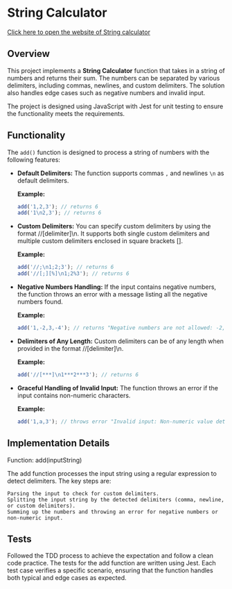 # String Calculator

[Click here to open the website of String calculator](https://assignmentbyatul.netlify.app/)

## Overview

This project implements a **String Calculator** function that takes in a string of numbers and returns their sum. The numbers can be separated by various delimiters, including commas, newlines, and custom delimiters. The solution also handles edge cases such as negative numbers and invalid input.

The project is designed using JavaScript with Jest for unit testing to ensure the functionality meets the requirements.

## Functionality

The `add()` function is designed to process a string of numbers with the following features:

- **Default Delimiters:** The function supports commas `,` and newlines `\n` as default delimiters.

  **Example:**

  ```javascript
  add('1,2,3'); // returns 6
  add('1\n2,3'); // returns 6
  ```

- **Custom Delimiters:** You can specify custom delimiters by using the format //[delimiter]\n. It supports both single custom delimiters and multiple custom delimiters enclosed in square brackets [].

  **Example:**

  ```javascript
  add('//;\n1;2;3'); // returns 6
  add('//[;][%]\n1;2%3'); // returns 6
  ```

- **Negative Numbers Handling:** If the input contains negative numbers, the function throws an error with a message listing all the negative numbers found.

  **Example:**

  ```javascript
  add('1,-2,3,-4'); // returns "Negative numbers are not allowed: -2, -4"
  ```

- **Delimiters of Any Length:** Custom delimiters can be of any length when provided in the format //[delimiter]\n.

  **Example:**

  ```javascript
  add('//[***]\n1***2***3'); // returns 6
  ```

- **Graceful Handling of Invalid Input:** The function throws an error if the input contains non-numeric characters.

  **Example:**

  ```javascript
  add('1,a,3'); // throws error "Invalid input: Non-numeric value detected"
  ```

## Implementation Details

Function: add(inputString)

The add function processes the input string using a regular expression to detect delimiters. The key steps are:

    Parsing the input to check for custom delimiters.
    Splitting the input string by the detected delimiters (comma, newline, or custom delimiters).
    Summing up the numbers and throwing an error for negative numbers or non-numeric input.

## Tests

Followed the TDD process to achieve the expectation and follow a clean code practice. The tests for the add function are written using Jest. Each test case verifies a specific scenario, ensuring that the function handles both typical and edge cases as expected.
